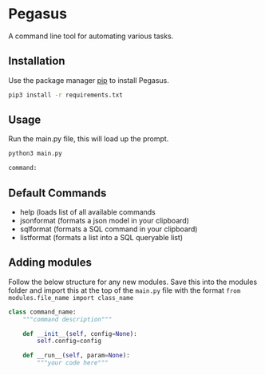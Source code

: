 # Pegasus

A command line tool for automating various tasks.

## Installation

Use the package manager [pip](https://pip.pypa.io/en/stable/) to install Pegasus.

```bash
pip3 install -r requirements.txt
```

## Usage

Run the main.py file, this will load up the prompt.

```bash
python3 main.py

command: 
```

## Default Commands

- help (loads list of all available commands
- jsonformat (formats a json model in your clipboard)
- sqlformat (formats a SQL command in your clipboard)
- listformat (formats a list into a SQL queryable list)

## Adding modules

Follow the below structure for any new modules.
Save this into the modules folder and import this at the top of the `main.py` file with the format `from modules.file_name import class_name`

```python
class command_name:
    """command description"""

    def __init__(self, config=None):
        self.config=config

    def __run__(self, param=None):
        """your code here"""
```


